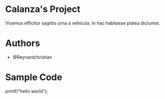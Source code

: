 # Calanza's Project
Vivamus efficitur sagittis urna a vehicula. In hac habitasse platea dictumst.
# Authors
- @Reynardchristian
# Sample Code
printf("hello world");

